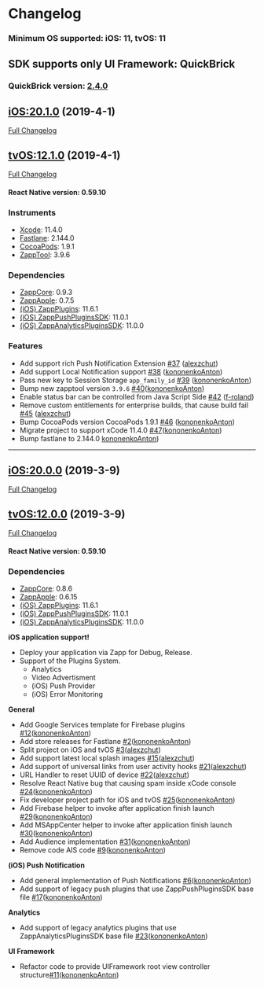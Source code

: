 # Changelog

### Minimum OS supported: iOS: 11, tvOS: 11

## SDK supports only UI Framework: QuickBrick

### QuickBrick version: [2.4.0](https://github.com/applicaster/QuickBrick/blob/master/CHANGELOG.md#2020-03-09)

## [iOS:20.1.0](https://github.com/applicaster/ZappAppleBuilder.git/tree/20.1.0) (2019-4-1)

[Full Changelog](https://github.com/applicaster/ZappAppleBuilder.git/compare/20.0.0...20.1.0)

## [tvOS:12.1.0](https://github.com/applicaster/ZappAppleBuilder.git/tree/12.1.0) (2019-4-1)

[Full Changelog](https://github.com/applicaster/ZappAppleBuilder.git/compare/12.0.0...12.1.0)

#### React Native version: 0.59.10

### Instruments

- [Xcode](https://developer.apple.com): 11.4.0
- [Fastlane](https://fastlane.tools): 2.144.0
- [CocoaPods](https://github.com/CocoaPods/CocoaPods): 1.9.1
- [ZappTool](https://github.com/applicaster/ZappTool): 3.9.6

### Dependencies

- [ZappCore](https://github.com/applicaster/ZappAppleBuilder): 0.9.3
- [ZappApple](https://github.com/applicaster/ZappAppleBuilder): 0.7.5
- [(iOS) ZappPlugins](https://github.com/applicaster/ZappPlugins.2.0-iOS): 11.6.1
- [(iOS) ZappPushPluginsSDK](https://github.com/applicaster/ZappPushPluginsSDK-iOS): 11.0.1
- [(iOS) ZappAnalyticsPluginsSDK](https://github.com/applicaster/ZappAnalyticsPluginsSDK-iOS): 11.0.0

### Features

- Add support rich Push Notification Extension [#37](https://github.com/applicaster/ZappAppleBuilder/pull/37) ([alexzchut](https://github.com/alexzchut))
- Add support Local Notification support [#38](https://github.com/applicaster/ZappAppleBuilder/pull/38)   ([kononenkoAnton](https://github.com/kononenkoAnton))
- Pass new key to Session Storage `app_family_id` [#39](https://github.com/applicaster/ZappAppleBuilder/pull/39) ([kononenkoAnton](https://github.com/kononenkoAnton))
- Bump new zapptool version `3.9.6` [#40](https://github.com/applicaster/ZappAppleBuilder/pull/40)([kononenkoAnton](https://github.com/kononenkoAnton))
- Enable status bar can be controlled from Java Script Side [#42](https://github.com/applicaster/ZappAppleBuilder/pull/42) ([f-roland](https://github.com/f-roland))
- Remove custom entitlements for enterprise builds, that cause build fail [#45](https://github.com/applicaster/ZappAppleBuilder/pull/45) ([alexzchut](https://github.com/alexzchut))
- Bump CocoaPods version CocoaPods 1.9.1 [#46](https://github.com/applicaster/ZappAppleBuilder/pull/46) ([kononenkoAnton](https://github.com/kononenkoAnton))
- Migrate project to support xCode 11.4.0 [#47](https://github.com/applicaster/ZappAppleBuilder/pull/47)([kononenkoAnton](https://github.com/kononenkoAnton))
- Bump fastlane to 2.144.0 [kononenkoAnton](https://github.com/kononenkoAnton))



***

## [iOS:20.0.0](https://github.com/applicaster/ZappAppleBuilder.git/tree/20.0.0) (2019-3-9)

[Full Changelog](https://github.com/applicaster/ZappAppleBuilder.git/tree/20.0.0)

## [tvOS:12.0.0](https://github.com/applicaster/ZappAppleBuilder.git/tree/12.0.0) (2019-3-9)

[Full Changelog](https://github.com/applicaster/ZappAppleBuilder.git/tree/12.0.0)

#### React Native version: 0.59.10

### Dependencies

- [ZappCore](https://github.com/applicaster/ZappAppleBuilder): 0.8.6
- [ZappApple](https://github.com/applicaster/ZappAppleBuilder): 0.6.15
- [(iOS) ZappPlugins](https://github.com/applicaster/ZappPlugins.2.0-iOS): 11.6.1
- [(iOS) ZappPushPluginsSDK](https://github.com/applicaster/ZappPushPluginsSDK-iOS): 11.0.1
- [(iOS) ZappAnalyticsPluginsSDK](https://github.com/applicaster/ZappAnalyticsPluginsSDK-iOS): 11.0.0

**iOS application support!**

- Deploy your application via Zapp for Debug, Release.
- Support of the Plugins System.
  - Analytics
  - Video Advertisment
  - (iOS) Push Provider
  - (iOS) Error Monitoring

**General**

- Add Google Services template for Firebase plugins [#12](https://github.com/applicaster/ZappAppleBuilder/pull/12)([kononenkoAnton](https://github.com/kononenkoAnton))
- Add store releases for Fastlane [#2](https://github.com/applicaster/ZappAppleBuilder/pull/2)([kononenkoAnton](https://github.com/kononenkoAnton))
- Split project on iOS and tvOS [#3](https://github.com/applicaster/ZappAppleBuilder/pull/3)([alexzchut](https://github.com/alexzchut))
- Add support latest local splash images [#15](https://github.com/applicaster/ZappAppleBuilder/pull/15)([alexzchut](https://github.com/alexzchut))
- Add support of universal links from user activity hooks [#21](https://github.com/applicaster/ZappAppleBuilder/pull/21)([alexzchut](https://github.com/alexzchut))
- URL Handler to reset UUID of device [#22](https://github.com/applicaster/ZappAppleBuilder/pull/21)([alexzchut](https://github.com/alexzchut))
- Resolve React Native bug that causing spam inside xCode console [#24](https://github.com/applicaster/ZappAppleBuilder/pull/24)([kononenkoAnton](https://github.com/kononenkoAnton))
- Fix developer project path for iOS and tvOS [#25](https://github.com/applicaster/ZappAppleBuilder/pull/25)([kononenkoAnton](https://github.com/kononenkoAnton))
- Add Firebase helper to invoke after application finish launch [#29](https://github.com/applicaster/ZappAppleBuilder/pull/29)([kononenkoAnton](https://github.com/kononenkoAnton))
- Add MSAppCenter helper to invoke after application finish launch [#30](https://github.com/applicaster/ZappAppleBuilder/pull/30)([kononenkoAnton](https://github.com/kononenkoAnton))
- Add Audience implementation [#31](https://github.com/applicaster/ZappAppleBuilder/pull/31)([kononenkoAnton](https://github.com/kononenkoAnton))
- Remove code AIS code [#9](https://github.com/applicaster/ZappAppleBuilder/pull/9)([kononenkoAnton](https://github.com/kononenkoAnton))

**(iOS) Push Notification**

- Add general implementation of Push Notifications [#6](https://github.com/applicaster/ZappAppleBuilder/pull/6)([kononenkoAnton](https://github.com/kononenkoAnton))
- Add support of legacy push plugins that use ZappPushPluginsSDK base file [#17](https://github.com/applicaster/ZappAppleBuilder/pull/17)([kononenkoAnton](https://github.com/kononenkoAnton))

**Analytics**

- Add support of legacy analytics plugins that use ZappAnalyticsPluginsSDK base file [#23](https://github.com/applicaster/ZappAppleBuilder/pull/23)([kononenkoAnton](https://github.com/kononenkoAnton))

**UI Framework**

- Refactor code to provide UIFramework root view controller structure[#11](https://github.com/applicaster/ZappAppleBuilder/pull/11)([kononenkoAnton](https://github.com/kononenkoAnton))
